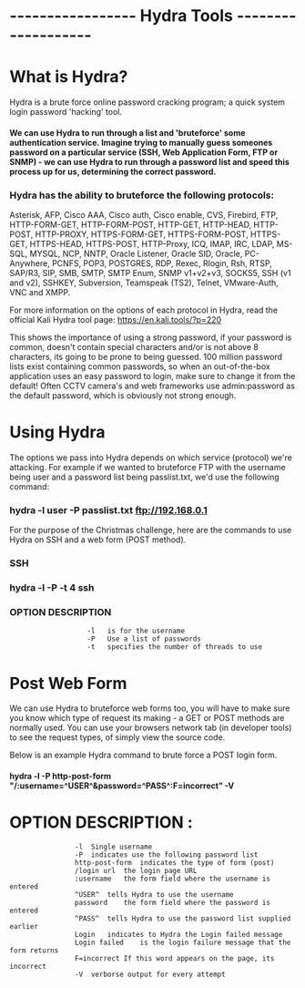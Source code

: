 



# ----------------- Hydra Tools -------------------

# What is Hydra?
Hydra is a brute force online password cracking program; a quick system login password 'hacking' tool.

#### We can use Hydra to run through a list and 'bruteforce' some authentication service. Imagine trying to manually guess someones password on a particular service (SSH, Web Application Form, FTP or SNMP) - we can use Hydra to run through a password list and speed this process up for us, determining the correct password.

### Hydra has the ability to bruteforce the following protocols:
Asterisk, AFP, Cisco AAA, Cisco auth, Cisco enable, CVS, Firebird, FTP,  HTTP-FORM-GET, HTTP-FORM-POST, HTTP-GET, HTTP-HEAD, HTTP-POST, HTTP-PROXY, HTTPS-FORM-GET, HTTPS-FORM-POST, HTTPS-GET, HTTPS-HEAD, HTTPS-POST, HTTP-Proxy, ICQ, IMAP, IRC, LDAP, MS-SQL, MYSQL, NCP, NNTP, Oracle Listener, Oracle SID, Oracle, PC-Anywhere, PCNFS, POP3, POSTGRES, RDP, Rexec, Rlogin, Rsh, RTSP, SAP/R3, SIP, SMB, SMTP, SMTP Enum, SNMP v1+v2+v3, SOCKS5, SSH (v1 and v2), SSHKEY, Subversion, Teamspeak (TS2), Telnet, VMware-Auth, VNC and XMPP.

For more information on the options of each protocol in Hydra, read the official Kali Hydra tool page: https://en.kali.tools/?p=220

This shows the importance of using a strong password, if your password is common, doesn't contain special characters and/or is not above 8 characters, its going to be prone to being guessed. 100 million password lists exist containing common passwords, so when an out-of-the-box application uses an easy password to login, make sure to change it from the default! Often CCTV camera's and web frameworks use admin:password as the default password, which is obviously not strong enough.


# Using Hydra
The options we pass into Hydra depends on which service (protocol) we're attacking. For example if we wanted to bruteforce FTP with the username being user and a password list being passlist.txt, we'd use the following command:

### hydra -l user -P passlist.txt ftp://192.168.0.1

For the purpose of the Christmas challenge, here are the commands to use Hydra on SSH and a web form (POST method).

### SSH

### hydra -l <username> -P <full path to pass> <ip> -t 4 ssh

### OPTION	DESCRIPTION
                       -l	is for the username
                       -P	Use a list of passwords
                       -t	specifies the number of threads to use

# Post Web Form

We can use Hydra to bruteforce web forms too, you will have to make sure you know which type of request its making - a GET or POST methods are normally used. You can use your browsers network tab (in developer tools) to see the request types, of simply view the source code.

Below is an example Hydra command to brute force a POST login form.

#### hydra -l <username> -P <password list> <ip> http-post-form "/<login url>:username=^USER^&password=^PASS^:F=incorrect" -V

# OPTION	DESCRIPTION :
                    -l	Single username
                    -P	indicates use the following password list
                    http-post-form	indicates the type of form (post)
                    /login url	the login page URL
                    :username	the form field where the username is entered
                    ^USER^	tells Hydra to use the username
                    password	the form field where the password is entered
                    ^PASS^	tells Hydra to use the password list supplied earlier
                    Login	indicates to Hydra the Login failed message
                    Login failed	is the login failure message that the form returns
                    F=incorrect	If this word appears on the page, its incorrect
                    -V	verborse output for every attempt
  
